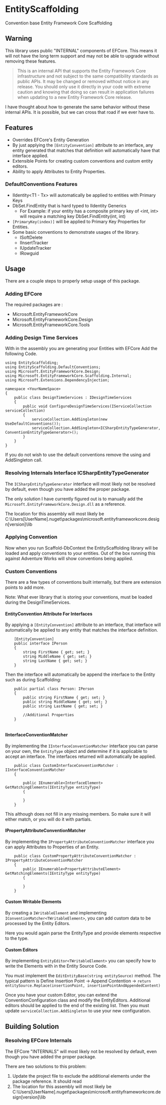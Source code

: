 # EntityScaffolding

Convention base Entity Framework Core Scaffolding

## Warning

This library uses public "INTERNAL" components of EFCore.  This means it will not have the long term support and may not be able to upgrade without removing these features.

> This is an internal API that supports the Entity Framework Core infrastructure and not subject to the same compatibility standards as public APIs. It may be changed or removed without notice in any release. You should only use it directly in your code with extreme caution and knowing that doing so can result in application failures when updating to a new Entity Framework Core release.

I have thought about how to generate the same behavior without these internal APIs.  It is possible, but we can cross that road if we ever have to.

## Features

- Overrides EFCore's Entity Generation
- By just applying the `[EntityConvention]` attribute to an interface, any entity generated that matches that definition will automatically have that interface applied.
- Extensible Points for creating custom conventions and custom entity editors.
- Ability to apply Attributes to Entity Properties.

### DefaultConventions Features

- IIdentity<T1 - Tx> will automatically be applied to entities with Primary Keys
- DbSet.FindEntity that is hard typed to IIdentity Generics
  - For Example: if your entity has a composite primary key of <int, int> will require a matching key DbSet.FindEntity(int, int)
- `[PrimaryKey(index)]` will be applied to Primary Key Properties for Entities.
- Some basic conventions to demonstrate usages of the library.
  - ISoftDelete
  - IInsertTracker
  - IUpdateTracker
  - IRowguid

## Usage

There are a couple steps to properly setup usage of this package.

### Adding EFCore

The required packages are :

- Microsoft.EntityFrameworkCore
- Microsoft.EntityFrameworkCore.Design
- Microsoft.EntityFrameworkCore.Tools

### Adding Design Time Services

With in the assembly you are generating your Entities with EFCore Add the following Code.

```CSharp
using EntityScaffolding;
using EntityScaffolding.DefaultConventions;
using Microsoft.EntityFrameworkCore.Design;
using Microsoft.EntityFrameworkCore.Scaffolding.Internal;
using Microsoft.Extensions.DependencyInjection;

namespace <YourNameSpace>
{
    public class DesignTimeServices : IDesignTimeServices
    {
        public void ConfigureDesignTimeServices(IServiceCollection serviceCollection)
        {
            serviceCollection.AddSingleton(new UseDefaultConventions());
            serviceCollection.AddSingleton<ICSharpEntityTypeGenerator, ConventionEntityTypeGenerator>();
        }
    }
}
```

If you do not wish to use the default conventions remove the using and AddSingleton call.

### Resolving Internals Interface ICSharpEntityTypeGenerator 

The `ICSharpEntityTypeGenerator` interface will most likely not be resolved by default, even though you have added the proper package.

The only solution I have currently figured out is to manually add the `Microsoft.EntityFrameworkCore.Design.dll` as a reference.

The location for this assembly will most likely be C:\Users\[UserName]\.nuget\packages\microsoft.entityframeworkcore.design\[version]\lib

### Applying Convention

Now when you run Scaffold-DbContext the EntityScaffolding library will be loaded and apply conventions to your entities.  Out of the box running this against Adventure Works will show conventions being applied.

### Custom Conventions

There are a few types of conventions built internally, but there are extension points to add more.

Note: What ever library that is storing your conventions, must be loaded during the DesignTimeServices.

#### EntityConvention Attribute For Interfaces

By applying a `[EntityConvention]` attribute to an interface, that interface will automatically be applied to any entity that matches the interface definition.

```CSharp
    [EntityConvention]
    public interface IPerson
    {
        string FirstName { get; set; }
        string MiddleName { get; set; }
        string LastName { get; set; }
    }
```

Then the interface will automatically be append the interface to the Entity such as during Scaffolding:

```CSharp
    public partial class Person: IPerson
    {
        public string FirstName { get; set; }
        public string MiddleName { get; set; }
        public string LastName { get; set; }
		
        //Additional Properties
    }
	
```

#### IInterfaceConventionMatcher

By implementing the `IInterfaceConventionMatcher` interface you can parse on your own, the `EntityType` object and determine if it is applicable to accept an interface.  The interfaces returned will automatically be applied.

```CSharp
    public class CustomInterfaceConventionMatcher : IInterfaceConventionMatcher
    {

        public IEnumerable<InterfaceElement> GetMatchingElements(IEntityType entityType)
        {
            
        }
    }
```

This although does not fill in any missing members. So make sure it will either match, or you will do it with partials.

#### IPropertyAttributeConventionMatcher

By implementing the `IPropertyAttributeConventionMatcher` interface you can apply Attributes to Properties of an Entity.

```CSharp
    public class CustomPropertyAttributeConventionMatcher : IPropertyAttributeConventionMatcher
    {
        public IEnumerable<PropertyAttributeElement> GetMatchingElements(IEntityType entityType)
        {
            
        }
    }
```

#### Custom Writable Elements

By creating a `IWritableElement` and implementing `IConventionMatcher<TWritableElement>`, you can add custom data to be processed by the Entity Editors.

Here you would again parse the EntityType and provide elements respective to the type.

#### Custom Editors

By implementing `EntityEditor<TWritableElement>` you can specify how to write the Elements with in the Entity Source Code.

You must implement the `EditEntityBase(string entitySource)` method.  The typical pattern is Define Insertion Point -> Append Contention -> `return entitySource.Replace(insertionPoint, insertionPointAndAppendedContent)`

Once you have your custom Editor, you can extend the ConventionConfiguration class and modify the EntityEditors.  Additional editors should be applied to the end of the existing list.  Then you must update `serviceCollection.AddSingleton` to use your new configuration.

## Building Solution


### Resolving EFCore Internals

The EFCore "INTERNALS" will most likely not be resolved by default, even though you have added the proper package.

There are two solutions to this problem:
1. Update the project file to exclude the additional elements under the package reference.  It should read
	<PackageReference Include="Microsoft.EntityFrameworkCore.Design" Version="x" />
2. The location for this assembly will most likely be C:\Users\[UserName]\.nuget\packages\microsoft.entityframeworkcore.design\[version]\lib

